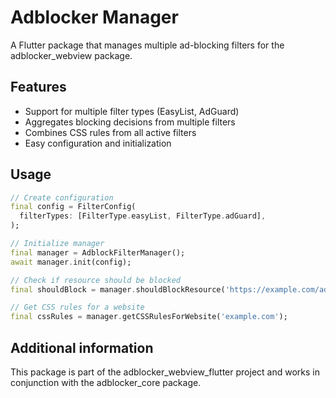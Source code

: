 # Adblocker Manager

A Flutter package that manages multiple ad-blocking filters for the adblocker_webview package.

## Features

- Support for multiple filter types (EasyList, AdGuard)
- Aggregates blocking decisions from multiple filters
- Combines CSS rules from all active filters
- Easy configuration and initialization

## Usage

```dart
// Create configuration
final config = FilterConfig(
  filterTypes: [FilterType.easyList, FilterType.adGuard],
);

// Initialize manager
final manager = AdblockFilterManager();
await manager.init(config);

// Check if resource should be blocked
final shouldBlock = manager.shouldBlockResource('https://example.com/ad.js');

// Get CSS rules for a website
final cssRules = manager.getCSSRulesForWebsite('example.com');
```

## Additional information

This package is part of the adblocker_webview_flutter project and works in conjunction with the adblocker_core package. 